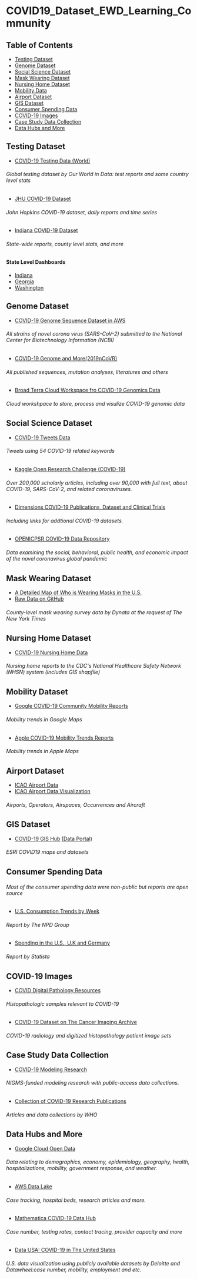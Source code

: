 # COVID19_Dataset_EWD_Learning_Community

## Table of Contents

- [Testing Dataset](#testing)
- [Genome Dataset](#genome)
- [Social Science Dataset](#social)
- [Mask Wearing Dataset](#mask)
- [Nursing Home Dataset](#nursing)
- [Mobility Data](#mobility)
- [Airport Dataset](#airport)
- [GIS Dataset](#gis)
- [Consumer Spending Data](#spending)
- [COVID-19 Images](#image)
- [Case Study Data Collection](#case)
- [Data Hubs and More](#hub)

<a name="testing"></a>
## Testing Dataset
*  [COVID-19 Testing Data (World)](https://ourworldindata.org/coronavirus-testing) 
###### Global testing dataset by Our World in Data: test reports and some country level stats

*  [JHU COVID-19 Dataset](https://github.com/CSSEGISandData/COVID-19/tree/master/csse_covid_19_data)
###### John Hopkins COVID-19 dataset, daily reports and time series 

*  [Indiana COVID-19 Dataset](https://hub.mph.in.gov/dataset?q=COVID)
###### State-wide reports, county level stats, and more

#### State Level Dashboards
*  [Indiana](https://www.regenstrief.org/covid-dashboard/)
*  [Georgia](https://dph.georgia.gov/covid-19-daily-status-report)
*  [Washington](https://www.doh.wa.gov/Emergencies/NovelCoronavirusOutbreak2020COVID19/DataDashboard)

<a name="genome"></a>
## Genome Dataset
*  [COVID-19 Genome Sequence Dataset in AWS](https://registry.opendata.aws/ncbi-covid-19/) 
###### All strains of novel corona virus (SARS-CoV-2) submitted to the National Center for Biotechnology Information (NCBI)
*  [COVID-19 Genome and More(2019nCoVR)](https://bigd.big.ac.cn/ncov/?lang=en) 
###### All published sequences, mutation analyses, literatures and others
*  [Broad Terra Cloud Workspace fro COVID-19 Genomics Data](https://app.terra.bio/#workspaces/pathogen-genomic-surveillance/COVID-19) 
###### Cloud workshpace to store, process and visulize COVID-19 genomic data

<a name="social"></a>
## Social Science Dataset
*  [COVID-19 Tweets Data](https://ieee-dataport.org/open-access/coronavirus-covid-19-tweets-dataset) 
###### Tweets using 54 COVID-19 related keywords
*  [Kaggle Open Research Challenge (COVID-19)](https://www.kaggle.com/allen-institute-for-ai/CORD-19-research-challenge) 
###### Over 200,000 scholarly articles, including over 90,000 with full text, about COVID-19, SARS-CoV-2, and related coronaviruses.
*  [Dimensions COVID-19 Publications, Dataset and Clinical Trials](https://dimensions.figshare.com/articles/Dimensions_COVID-19_publications_datasets_and_clinical_trials/11961063/11) 
###### Including links for addtional COVID-19 datasets.
*  [OPENICPSR COVID-19 Data Repository](https://www.openicpsr.org/openicpsr/covid19) 
###### Data examining the social, behavioral, public health, and economic impact of the novel coronavirus global pandemic

<a name="mask"></a>
## Mask Wearing Dataset
*  [A Detailed Map of Who is Wearing Masks in the U.S.](https://www.nytimes.com/interactive/2020/07/17/upshot/coronavirus-face-mask-map.html) 
*  [Raw Data on GitHub](https://github.com/nytimes/covid-19-data/tree/master/mask-use) 

###### County-level mask wearing survey data by Dynata at the request of The New York Times


<a name="nursing"></a>
## Nursing Home Dataset
*  [COVID-19 Nursing Home Data](https://data.cms.gov/Special-Programs-Initiatives-COVID-19-Nursing-Home/COVID-19-Nursing-Home-Dataset/s2uc-8wxp) 
###### Nursing home reports to the CDC's National Healthcare Safety Network (NHSN) system (includes GIS shapfile)

<a name="mobility"></a>
## Mobility Dataset
*  [Google COVID-19 Community Mobility Reports](https://www.google.com/covid19/mobility/) 
###### Mobility trends in Google Maps
*  [Apple COVID-19 Mobility Trends Reports](https://www.apple.com/covid19/mobility) 
###### Mobility trends in Apple Maps

<a name="airport"></a>
## Airport Dataset
*  [ICAO Airport Data](https://www.icao.int/safety/iStars/Pages/API-Data-Service.aspx) 
*  [ICAO Airport Data Visualization](https://www.icao.int/safety/Pages/COVID-19-Airport-Status.aspx) 
###### Airports, Operators, Airspaces, Occurrences and Aircraft

<a name="gis"></a>
## GIS Dataset
*  [COVID-19 GIS Hub](https://coronavirus-disasterresponse.hub.arcgis.com/) [(Data Portal)](https://coronavirus-disasterresponse.hub.arcgis.com/datasets/feb6280d42de4e91b47cf37344a91eae_0?geometry=-133.190%2C28.795%2C133.821%2C67.148&showData=true)
###### ESRI COVID19 maps and datasets

<a name="spending"></a>
## Consumer Spending Data
###### Most of the consumer spending data were non-public but reports are open source
*  [U.S. Consumption Trends by Week](https://www.npd.com/wps/portal/npd/us/news/coronavirus/) 
###### Report by The NPD Group
*  [Spending in the U.S., U.K and Germany](https://www.statista.com/statistics/1108088/products-and-services-people-spend-more-on-due-to-the-covid-19-pandemic/) 
###### Report by Statista

<a name="image"></a>
## COVID-19 Images
*  [COVID Digital Pathology Resources](https://covid19pathology.nih.gov/) 
###### Histopathologic samples relevant to COVID-19
*  [COVID-19 Dataset on The Cancer Imaging Archive](https://wiki.cancerimagingarchive.net/x/aI0vB) 
###### COVID-19 radiology and digitized histopathology patient image sets 

<a name="case"></a>
## Case Study Data Collection
*  [COVID-19 Modeling Research](https://midasnetwork.us/covid-19/) 
###### NIGMS-funded modeling research with public-access data collections.
*  [Collection of COVID-19 Research Publications](https://www.who.int/emergencies/diseases/novel-coronavirus-2019/global-research-on-novel-coronavirus-2019-ncov) 
###### Articles and data collections by WHO

<a name="hub"></a>
## Data Hubs and More
*  [Google Cloud Open Data](https://console.cloud.google.com/marketplace/product/bigquery-public-datasets/covid19-open-data?_ga=2.156895032.-202760174.1595598622&pli=1) 
###### Data relating to demographics, economy, epidemiology, geography, health, hospitalizations, mobility, government response, and weather.
*  [AWS Data Lake](https://dj2taa9i652rf.cloudfront.net/) 
###### Case tracking, hospital beds, research articles and more.
*  [Mathematica COVID-19 Data Hub](https://mathematica-mpr.github.io/covidinfo/data_sources.html) 
###### Case number, testing rates, contact tracing, provider capacity and more
*  [Data USA: COVID-19 in The United States](https://datausa.io/coronavirus) 
###### U.S. data visualization using publicly available datasets by Deloitte and Datawheel:case number, mobility, employment and etc.
